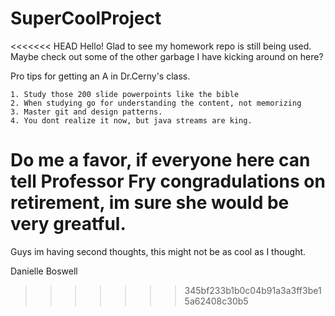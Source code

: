 # SuperCoolProject

<<<<<<< HEAD
Hello! Glad to see my homework repo is still being used. Maybe check out some of the other garbage I have kicking around on here?

Pro tips for getting an A in Dr.Cerny's class. 

    1. Study those 200 slide powerpoints like the bible
    2. When studying go for understanding the content, not memorizing
    3. Master git and design patterns. 
    4. You dont realize it now, but java streams are king. 
  
  Do me a favor, if everyone here can tell Professor Fry congradulations on retirement, im sure she would be very greatful. 
=======
Guys im having second thoughts, this might not be as cool as I thought.

Danielle Boswell
>>>>>>> 345bf233b1b0c04b91a3a3ff3be15a62408c30b5
